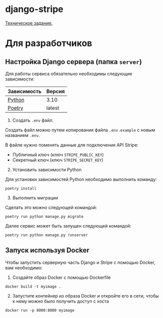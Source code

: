 # django-stripe

[Техническое задание.](TZ/Test_task_for_Python_developer.md)


# Для разработчиков

## Настройка Django сервера (папка `server`)
Для работы сервиса обязательно необходимы следующие зависимости:

| Зависимость                                            | Версия |
| ------------------------------------------------------ | ------ |
| [Python](https://www.python.org/downloads/)            | 3.10   |
| [Poetry](https://python-poetry.org/docs/#installation) | latest |

1. Создать `.env` файл.

Создать файл можно путем копирования файла `.env.example` с новым названием `.env`.

В файле нужно поменять данные для подключения API Stripe:
* Публичный ключ (ключ `STRIPE_PUBLIC_KEY`)
* Секретный ключ (ключ `STRIPE_SECRET_KEY`)

2. Установить зависимости Python

Для установки зависимостей Python необходимо выполнить команду:
```shell
poetry install
```

3. Выполнить миграции

Сделать это можно следующей командой:
```shell
poetry run python manage.py migrate
```

Далее сервис может быть запущен следующей командой:
```shell
poetry run python manage.py runserver
```

## Запуск используя Docker

Чтобы запустить серверную часть Django и Stripe с помощью Docker, вам необходимо:

1. Создайте образ Docker с помощью Dockerfile

```shell
docker build -t myimage .
```

2. Запустите контейнер из образа Docker и откройте его в сети, чтобы к нему можно было получить доступ с хоста

```shell
docker run -p 8000:8000 myimage
```

